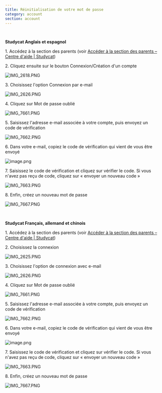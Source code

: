 ```yaml
---
title: Réinitialisation de votre mot de passe
category: account
section: account
---
```

 

**Studycat Anglais et espagnol**

1\. Accédez à la section des parents (voir [Accéder à la section des parents – Centre d'aide \| Studycat](https://help.Studycat.com/hc/en-us/articles/34518228622105/preview/eyJhbGciOiJIUzI1NiJ9.eyJpZCI6MzQ1MTgyMjg2MjIxMDUsImV4cCI6MTcyMDQxMjU1MX0.8DEe5gqzcwGhn9YtGOdFZJbwEjnL1d_JV4GHmWuDeF8))

2\. Cliquez ensuite sur le bouton Connexion/Création d'un compte

![IMG_2618.PNG](https://help.Studycat.com/hc/article_attachments/34482878992025)

3\. Choisissez l'option Connexion par e-mail

![IMG_2626.PNG](https://help.Studycat.com/hc/article_attachments/34482878995737)

4\. Cliquez sur Mot de passe oublié

![IMG_7661.PNG](https://help.Studycat.com/hc/article_attachments/34469007160729)

5\. Saisissez l'adresse e-mail associée à votre compte, puis envoyez un code de vérification

![IMG_7662.PNG](https://help.Studycat.com/hc/article_attachments/34469007168281)

6\. Dans votre e-mail, copiez le code de vérification qui vient de vous être envoyé

![image.png](https://help.Studycat.com/hc/article_attachments/34469007171481)

7\. Saisissez le code de vérification et cliquez sur vérifier le code. Si vous n'avez pas reçu de code, cliquez sur « envoyer un nouveau code »

![IMG_7663.PNG](https://help.Studycat.com/hc/article_attachments/34469007173273)

8\. Enfin, créez un nouveau mot de passe

![IMG_7667.PNG](https://help.Studycat.com/hc/article_attachments/34469053229337)

 

**Studycat Français, allemand et chinois**

1\. Accédez à la section des parents (voir [Accéder à la section des parents – Centre d'aide \| Studycat](https://help.Studycat.com/hc/en-us/articles/34518228622105/preview/eyJhbGciOiJIUzI1NiJ9.eyJpZCI6MzQ1MTgyMjg2MjIxMDUsImV4cCI6MTcyMDQxMjU1MX0.8DEe5gqzcwGhn9YtGOdFZJbwEjnL1d_JV4GHmWuDeF8))

2\. Choisissez la connexion

![IMG_2625.PNG](https://help.Studycat.com/hc/article_attachments/34482879039257)

3\. Choisissez l'option de connexion avec e-mail

![IMG_2626.PNG](https://help.Studycat.com/hc/article_attachments/34482878995737)

4\. Cliquez sur Mot de passe oublié

![IMG_7661.PNG](https://help.Studycat.com/hc/article_attachments/34469007160729)

5\. Saisissez l'adresse e-mail associée à votre compte, puis envoyez un code de vérification

![IMG_7662.PNG](https://help.Studycat.com/hc/article_attachments/34469007168281)

6\. Dans votre e-mail, copiez le code de vérification qui vient de vous être envoyé

![image.png](https://help.Studycat.com/hc/article_attachments/34469007171481)

7\. Saisissez le code de vérification et cliquez sur vérifier le code. Si vous n'avez pas reçu de code, cliquez sur « envoyer un nouveau code »

![IMG_7663.PNG](https://help.Studycat.com/hc/article_attachments/34469007173273)

8\. Enfin, créez un nouveau mot de passe

![IMG_7667.PNG](https://help.Studycat.com/hc/article_attachments/34469053229337)